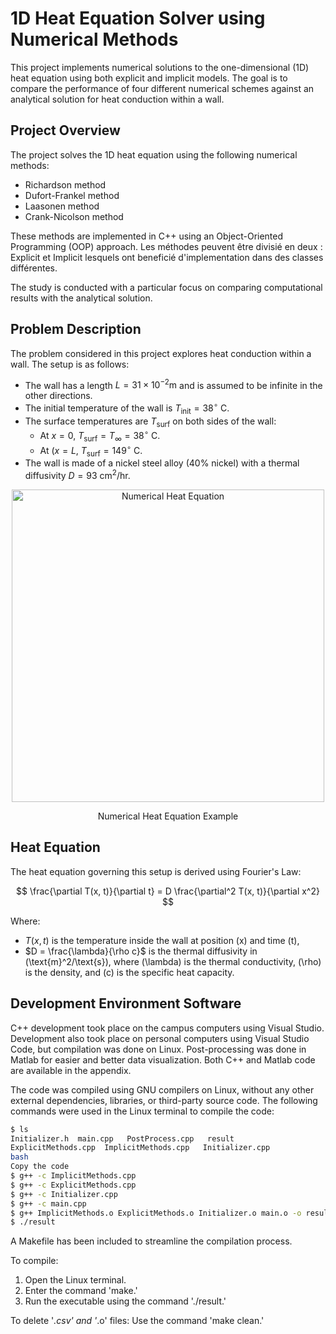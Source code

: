 # 1D Heat Equation Solver using Numerical Methods

This project implements numerical solutions to the one-dimensional (1D) heat equation using both explicit and implicit models. The goal is to compare the performance of four different numerical schemes against an analytical solution for heat conduction within a wall.

## Project Overview

The project solves the 1D heat equation using the following numerical methods:

- Richardson method
- Dufort-Frankel method
- Laasonen method
- Crank-Nicolson method

These methods are implemented in C++ using an Object-Oriented Programming (OOP) approach. Les méthodes peuvent être divisié en deux : Explicit et Implicit lesquels ont beneficié d'implementation dans des classes différentes.


The study is conducted with a particular focus on comparing computational results with the analytical solution.

## Problem Description

The problem considered in this project explores heat conduction within a wall. The setup is as follows:

- The wall has a length $L = 31 \times 10^{-2}  \text{m}$ and is assumed to be infinite in the other directions.
- The initial temperature of the wall is $T_{\text{init}} = 38^\circ \ \text{C}$.
- The surface temperatures are $T_{\text{surf}}$ on both sides of the wall:
  - At $x = 0$, $T_{\text{surf}} = T_{\infty} = 38^\circ \ \text{C}$.
  - At $(x = L$, $T_{\text{surf}} = 149^\circ \ \text{C}$.
- The wall is made of a nickel steel alloy (40% nickel) with a thermal diffusivity $D = 93 \ \text{cm}^2/\text{hr}$.
  
 <p align="center">
  <img src="https://via.placeholder.com/500x250.png?text=Numerical+Heat+Equation+Diagram" alt="Numerical Heat Equation" width="500"/>
</p>
<p align="center">Numerical Heat Equation Example</p>

## Heat Equation

The heat equation governing this setup is derived using Fourier's Law:

$$
\frac{\partial T(x, t)}{\partial t} = D \frac{\partial^2 T(x, t)}{\partial x^2}
$$

Where:
- $T(x,t)$ is the temperature inside the wall at position \(x\) and time \(t\),
- $D = \frac{\lambda}{\rho c}$ is the thermal diffusivity in \(\text{m}^2/\text{s}\), where \(\lambda\) is the thermal conductivity, \(\rho\) is the density, and \(c\) is the specific heat capacity.



## Development Environment Software

C++ development took place on the campus computers using Visual Studio. Development also took place on personal computers using Visual Studio Code, but compilation was done on Linux. Post-processing was done in Matlab for easier and better data visualization. Both C++ and Matlab code are available in the appendix.

The code was compiled using GNU compilers on Linux, without any other external dependencies, libraries, or third-party source code. The following commands were used in the Linux terminal to compile the code:

```bash
$ ls
Initializer.h  main.cpp   PostProcess.cpp   result
ExplicitMethods.cpp  ImplicitMethods.cpp   Initializer.cpp
bash
Copy the code
$ g++ -c ImplicitMethods.cpp
$ g++ -c ExplicitMethods.cpp
$ g++ -c Initializer.cpp
$ g++ -c main.cpp
$ g++ ImplicitMethods.o ExplicitMethods.o Initializer.o main.o -o result
$ ./result
```
A Makefile has been included to streamline the compilation process. 

To compile:

1. Open the Linux terminal.
2. Enter the command 'make.'
3. Run the executable using the command './result.'

To delete '*.csv' and '*.o' files:
Use the command 'make clean.'





